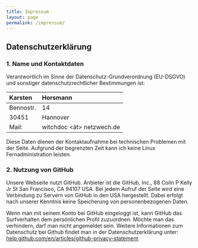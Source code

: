 ```yaml
---
title: Impressum
layout: page
permalink: /impressum/
---
```


## Datenschutzerklärung

### 1. Name und Kontaktdaten

Verantwortlich im Sinne der Datenschutz-Grundverordnung (EU-DSGVO) und sonstiger datenschutzrechtlicher Bestimmungen ist:


Karsten   | Horsmann
:-------- | :-------------- 
Bennostr. | 14         
30451     | Hannover 
Mail:     | witchdoc <ät> netzwech.de  


Diese Daten dienen der Kontaktaufnahme bei technischen Problemen mit der Seite. Aufgrund der begrenzten Zeit kann ich keine Linux Fernadministration leisten. 

### 2. Nutzung von GitHub

Unsere Webseite nutzt GitHub. Anbieter ist die GitHub, Inc., 88 Colin P Kelly Jr St San Francisco, CA 94107 USA. Bei jedem Aufruf der Seite wird eine Verbindung zu Servern von GitHub in den USA hergestellt. Dabei erfolgt nach unserer Kenntnis keine Speicherung von personenbezogenen Daten.

Wenn man mit seinem Konto bei GitHub eingeloggt ist, kann GitHub das Surfverhalten dem persönlichen Profil zuzuordnen. Möchte man das verhindern, darf man nicht angemeldet sein. Weitere Informationen zum Datenschutz bei Github findet man in der Datenschutzerklärung unter: [help.github.com/en/articles/github-privacy-statement](https://help.github.com/en/articles/github-privacy-statement)
